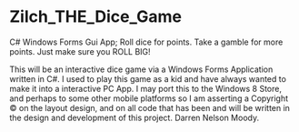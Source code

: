 # Zilch_THE_Dice_Game
C# Windows Forms Gui App; Roll dice for points. Take a gamble for more points. Just make sure you ROLL BIG!

This will be an interactive dice game via a Windows Forms Application written in C#. I used to play this game 
as a kid and have always wanted to make it into a interactive PC App. I may port this to the Windows 8 Store, 
and perhaps to some other mobile platforms so I am asserting a Copyright © on the layout design, and on all code 
that has been and will be written in the design and development of this project. Darren Nelson Moody. 